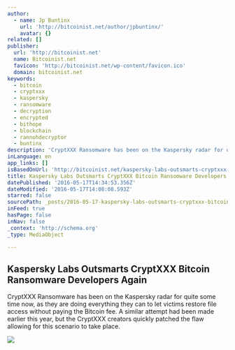 ```yaml
---
author:
  - name: Jp Buntinx
    url: 'http://bitcoinist.net/author/jpbuntinx/'
    avatar: {}
related: []
publisher:
  url: 'http://bitcoinist.net'
  name: Bitcoinist.net
  favicon: 'http://bitcoinist.net/wp-content/favicon.ico'
  domain: bitcoinist.net
keywords:
  - bitcoin
  - cryptxxx
  - kaspersky
  - ransomware
  - decryption
  - encrypted
  - bithope
  - blockchain
  - rannohdecryptor
  - buntinx
description: 'CryptXXX Ransomware has been on the Kaspersky radar for quite some time now, as they are doing everything they can to let victims restore file access without paying the Bitcoin fee. A similar attempt had been made earlier this year, but the CryptXXX creators quickly patched the flaw allowing for this scenario to take place.'
inLanguage: en
app_links: []
isBasedOnUrl: 'http://bitcoinist.net/kaspersky-labs-outsmarts-cryptxxx-bitcoin-ransomware-developers-again/'
title: Kaspersky Labs Outsmarts CryptXXX Bitcoin Ransomware Developers Again
datePublished: '2016-05-17T14:34:53.356Z'
dateModified: '2016-05-17T14:08:08.593Z'
starred: false
sourcePath: _posts/2016-05-17-kaspersky-labs-outsmarts-cryptxxx-bitcoin-ransomware-develop.md
inFeed: true
hasPage: false
inNav: false
_context: 'http://schema.org'
_type: MediaObject

---
```

<article style=""><h1>Kaspersky Labs Outsmarts CryptXXX Bitcoin Ransomware Developers Again</h1><p>CryptXXX Ransomware has been on the Kaspersky radar for quite some time now, as they are doing everything they can to let victims restore file access without paying the Bitcoin fee. A similar attempt had been made earlier this year, but the CryptXXX creators quickly patched the flaw allowing for this scenario to take place.</p><img src="http://bitcoinist.net/wp-content/uploads/2016/05/shutterstock_163066760.jpg" /></article>